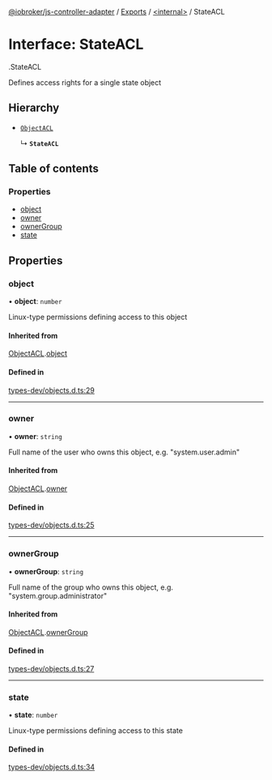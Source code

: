 [@iobroker/js-controller-adapter](../README.md) / [Exports](../modules.md) / [<internal\>](../modules/internal_.md) / StateACL

# Interface: StateACL

[<internal>](../modules/internal_.md).StateACL

Defines access rights for a single state object

## Hierarchy

- [`ObjectACL`](internal_.ObjectACL.md)

  ↳ **`StateACL`**

## Table of contents

### Properties

- [object](internal_.StateACL.md#object)
- [owner](internal_.StateACL.md#owner)
- [ownerGroup](internal_.StateACL.md#ownergroup)
- [state](internal_.StateACL.md#state)

## Properties

### object

• **object**: `number`

Linux-type permissions defining access to this object

#### Inherited from

[ObjectACL](internal_.ObjectACL.md).[object](internal_.ObjectACL.md#object)

#### Defined in

[types-dev/objects.d.ts:29](https://github.com/ioBroker/ioBroker.js-controller/blob/62b38aa7/packages/types-dev/objects.d.ts#L29)

___

### owner

• **owner**: `string`

Full name of the user who owns this object, e.g. "system.user.admin"

#### Inherited from

[ObjectACL](internal_.ObjectACL.md).[owner](internal_.ObjectACL.md#owner)

#### Defined in

[types-dev/objects.d.ts:25](https://github.com/ioBroker/ioBroker.js-controller/blob/62b38aa7/packages/types-dev/objects.d.ts#L25)

___

### ownerGroup

• **ownerGroup**: `string`

Full name of the group who owns this object, e.g. "system.group.administrator"

#### Inherited from

[ObjectACL](internal_.ObjectACL.md).[ownerGroup](internal_.ObjectACL.md#ownergroup)

#### Defined in

[types-dev/objects.d.ts:27](https://github.com/ioBroker/ioBroker.js-controller/blob/62b38aa7/packages/types-dev/objects.d.ts#L27)

___

### state

• **state**: `number`

Linux-type permissions defining access to this state

#### Defined in

[types-dev/objects.d.ts:34](https://github.com/ioBroker/ioBroker.js-controller/blob/62b38aa7/packages/types-dev/objects.d.ts#L34)
